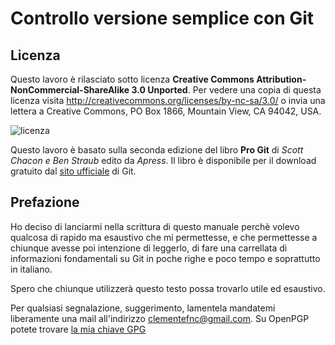 # Controllo versione semplice con Git

## Licenza

Questo lavoro è rilasciato sotto licenza **Creative Commons Attribution-NonCommercial-ShareAlike 3.0 Unported**. Per vedere una copia di questa licenza visita http://creativecommons.org/licenses/by-nc-sa/3.0/ o invia una lettera a Creative Commons, PO Box 1866, Mountain View, CA 94042, USA.

![licenza](https://i.creativecommons.org/l/by-nc-sa/3.0/88x31.png)

Questo lavoro è basato sulla seconda edizione del libro **Pro Git** di *Scott Chacon e Ben Straub* edito da *Apress*. Il libro è disponibile per il download gratuito dal [sito ufficiale](https://git-scm.com/) di Git.



## Prefazione

Ho deciso di lanciarmi nella scrittura di questo manuale perchè volevo qualcosa di rapido ma esaustivo che mi permettesse, e che permettesse a chiunque avesse poi intenzione di leggerlo, di fare una carrellata di informazioni fondamentali su Git in poche righe e poco tempo e soprattutto in italiano.

Spero che chiunque utilizzerà questo testo possa trovarlo utile ed esaustivo.

Per qualsiasi segnalazione, suggerimento, lamentela mandatemi liberamente una mail all'indirizzo [clementefnc@gmail.com](mailto:clementefnc@gmail.com). Su OpenPGP potete trovare [la mia chiave GPG](https://keys.openpgp.org/search?q=clementefnc%40gmail.com)